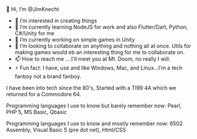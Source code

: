👋 Hi, I’m @JimKnecht

- 👀 I’m interested in creating things
- 🌱 I’m currently learning NodeJS for work and also Flutter/Dart, Python, C#/Unity for me
- 🔭 I’m currently working on simple games in Unity
- 👯 I’m looking to collaborate on anything and nothing all at once. Utils for making games would eb an interesting thing for me to collaborate on.
- 📫 How to reach me ... I'll meet you at Mt. Doom, no really I will.
- ⚡ Fun fact: I have, use and like Windows, Mac, and Linux...I'm a tech fanboy not a brand fanboy.

I have been into tech since the 80's, Started with a TI99 4A which we returned for a Commodore 64. 

<!--Some other devices I have or still have:
- Commodore 128
- IBM 386 w/ Dos, 486dx4 100MHz, various self built pentiums
- Apple PPC Mac Mini, Intel Mac Mini, Macbook Pro 17 inch
- Apple iPad original, seveal minis, 2019 iPad Pro, several iPhones
- Several models of Raspberry Pi
- Microcontrollers such as ESP 32, Raspberry Pi Pico, Adafruit ItsyBitsy, USBtiny
- Atari 2600, Intellivision, NES, SNES, N Wii, N DS, Sega Genesis, PSP, PS 1-4, All XBoxes
-->
Programming languages I use to know but barely remember now: Pearl,  PHP 5, MS Basic, Qbasic

Programming languages I use to know and mostly remember now: 6502 Assembly, Visual Basic 5 (pre dot net), Html/CSS

